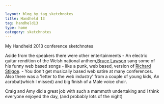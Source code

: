 ```yaml
---

layout: blog_by_tag_sketchnotes
title: Handheld 13
tag: handheld13
type: home
category: sketchnotes
---
```


My Handheld 2013 conference sketchnotes

Aside from the speakers there were other entertainments - An electric guitar rendition of the Welsh national anthem,[Bruce Lawson][bruce] sang some of his funny web based songs - like a punk, web based, version of [Richard Stilgoe][stilgoe]. - You don't get musically based web satire at many conferences. Also there was a 'letter to the web industry' from a couple of young kids, An acrobat(which I missed) and big finish of a Male voice choir.

Craig and Amy did a great job with such a mammoth undertaking and I think everyone enjoyed the day, (and probably lots of the night)

[bruce]: http://www.brucelawson.co.uk/
[stilgoe]: http://en.wikipedia.org/wiki/Richard_Stilgoe
